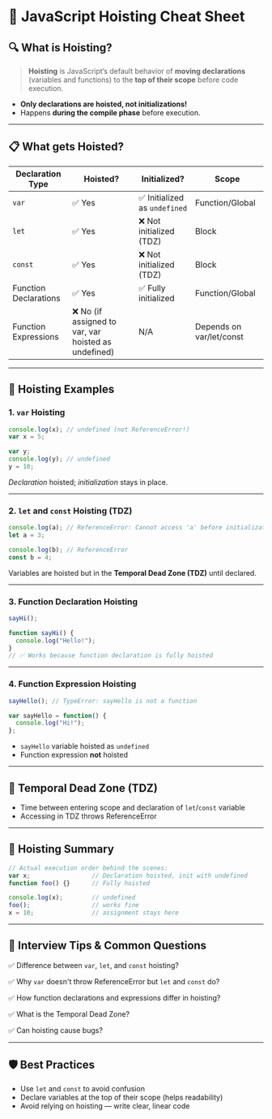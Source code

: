 # 🧾 JavaScript Hoisting Cheat Sheet

## 🔍 What is Hoisting?

> **Hoisting** is JavaScript’s default behavior of **moving declarations** (variables and functions) to the **top of their scope** before code execution.

* **Only declarations are hoisted, not initializations!**
* Happens **during the compile phase** before execution.

---

## 📋 What gets Hoisted?

| Declaration Type      | Hoisted?                                            | Initialized?                 | Scope                    |
| --------------------- | --------------------------------------------------- | ---------------------------- | ------------------------ |
| `var`                 | ✅ Yes                                               | ✅ Initialized as `undefined` | Function/Global          |
| `let`                 | ✅ Yes                                               | ❌ Not initialized (TDZ)      | Block                    |
| `const`               | ✅ Yes                                               | ❌ Not initialized (TDZ)      | Block                    |
| Function Declarations | ✅ Yes                                               | ✅ Fully initialized          | Function/Global          |
| Function Expressions  | ❌ No (if assigned to var, var hoisted as undefined) | N/A                          | Depends on var/let/const |

---

## 🧠 Hoisting Examples

### 1. `var` Hoisting

```js
console.log(x); // undefined (not ReferenceError!)
var x = 5;

var y;
console.log(y); // undefined
y = 10;
```

*Declaration* hoisted; *initialization* stays in place.

---

### 2. `let` and `const` Hoisting (TDZ)

```js
console.log(a); // ReferenceError: Cannot access 'a' before initialization
let a = 3;

console.log(b); // ReferenceError
const b = 4;
```

Variables are hoisted but in the **Temporal Dead Zone (TDZ)** until declared.

---

### 3. Function Declaration Hoisting

```js
sayHi();

function sayHi() {
  console.log("Hello!");
}
// ✅ Works because function declaration is fully hoisted
```

---

### 4. Function Expression Hoisting

```js
sayHello(); // TypeError: sayHello is not a function

var sayHello = function() {
  console.log("Hi!");
};
```

* `sayHello` variable hoisted as `undefined`
* Function expression **not** hoisted

---

## 🚩 Temporal Dead Zone (TDZ)

* Time between entering scope and declaration of `let`/`const` variable
* Accessing in TDZ throws ReferenceError

---

## 🔄 Hoisting Summary

```js
// Actual execution order behind the scenes:
var x;                 // Declaration hoisted, init with undefined
function foo() {}      // Fully hoisted

console.log(x);        // undefined
foo();                 // works fine
x = 10;                // assignment stays here
```

---

## 🧪 Interview Tips & Common Questions

✅ Difference between `var`, `let`, and `const` hoisting?

✅ Why `var` doesn't throw ReferenceError but `let` and `const` do?

✅ How function declarations and expressions differ in hoisting?

✅ What is the Temporal Dead Zone?

✅ Can hoisting cause bugs?

---

## 🛡️ Best Practices

* Use `let` and `const` to avoid confusion
* Declare variables at the top of their scope (helps readability)
* Avoid relying on hoisting — write clear, linear code